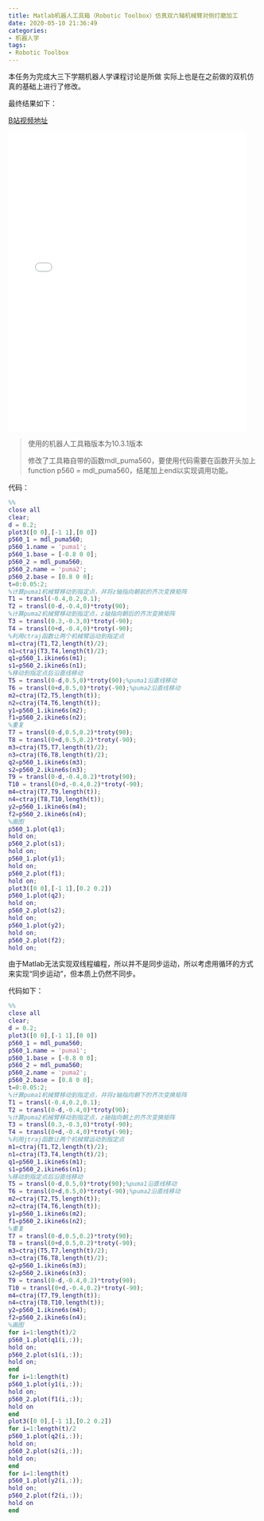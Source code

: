 ```yaml
---
title: Matlab机器人工具箱（Robotic Toolbox）仿真双六轴机械臂对侧打磨加工
date: 2020-05-10 21:36:49
categories: 
- 机器人学
tags: 
- Robotic Toolbox
---
```


本任务为完成大三下学期机器人学课程讨论是所做
实际上也是在之前做的双机仿真的基础上进行了修改。

最终结果如下：

[B站视频地址](https://www.bilibili.com/video/BV1t541147vs/)

<iframe src="//player.bilibili.com/player.html?aid=455552595&bvid=BV1t541147vs&cid=189565321&page=1" scrolling="no" border="0" frameborder="no" scrolling="no" width="95%" height="600"> </iframe>



> 使用的机器人工具箱版本为10.3.1版本
>
> 修改了工具箱自带的函数mdl_puma560，要使用代码需要在函数开头加上function p560 = mdl_puma560，结尾加上end以实现调用功能。

代码：

```matlab
%%
close all
clear;
d = 0.2;
plot3([0 0],[-1 1],[0 0])
p560_1 = mdl_puma560;
p560_1.name = 'puma1';
p560_1.base = [-0.8 0 0];
p560_2 = mdl_puma560;
p560_2.name = 'puma2';
p560_2.base = [0.8 0 0];
t=0:0.05:2;
%计算puma1机械臂移动到指定点，并将z轴指向朝前的齐次变换矩阵
T1 = transl(-0.4,0.2,0.1);
T2 = transl(0-d,-0.4,0)*troty(90);
%计算puma2机械臂移动到指定点，z轴指向朝后的齐次变换矩阵
T3 = transl(0.3,-0.3,0)*troty(-90);
T4 = transl(0+d,-0.4,0)*troty(-90);
%利用ctraj函数让两个机械臂运动到指定点
m1=ctraj(T1,T2,length(t)/2);
n1=ctraj(T3,T4,length(t)/2);
q1=p560_1.ikine6s(m1);
s1=p560_2.ikine6s(n1);
%移动到指定点后沿直线移动
T5 = transl(0-d,0.5,0)*troty(90);%puma1沿直线移动
T6 = transl(0+d,0.5,0)*troty(-90);%puma2沿直线移动                                                         
m2=ctraj(T2,T5,length(t));
n2=ctraj(T4,T6,length(t));
y1=p560_1.ikine6s(m2);
f1=p560_2.ikine6s(n2);
%重复
T7 = transl(0-d,0.5,0.2)*troty(90);
T8 = transl(0+d,0.5,0.2)*troty(-90); 
m3=ctraj(T5,T7,length(t)/2);
n3=ctraj(T6,T8,length(t)/2);
q2=p560_1.ikine6s(m3);
s2=p560_2.ikine6s(n3);
T9 = transl(0-d,-0.4,0.2)*troty(90);
T10 = transl(0+d,-0.4,0.2)*troty(-90);
m4=ctraj(T7,T9,length(t));
n4=ctraj(T8,T10,length(t));
y2=p560_1.ikine6s(m4);
f2=p560_2.ikine6s(n4);
%画图
p560_1.plot(q1);
hold on;
p560_2.plot(s1);
hold on;
p560_1.plot(y1);
hold on;
p560_2.plot(f1);
hold on;
plot3([0 0],[-1 1],[0.2 0.2])
p560_1.plot(q2);
hold on;
p560_2.plot(s2);
hold on;
p560_1.plot(y2);
hold on;
p560_2.plot(f2);
hold on;
```

由于Matlab无法实现双线程编程，所以并不是同步运动，所以考虑用循环的方式来实现“同步运动”，但本质上仍然不同步。

代码如下：

```matlab
%%
close all
clear;
d = 0.2;
plot3([0 0],[-1 1],[0 0])
p560_1 = mdl_puma560;
p560_1.name = 'puma1';
p560_1.base = [-0.8 0 0];
p560_2 = mdl_puma560;
p560_2.name = 'puma2';
p560_2.base = [0.8 0 0];
t=0:0.05:2;
%计算puma1机械臂移动到指定点，并将z轴指向朝下的齐次变换矩阵
T1 = transl(-0.4,0.2,0.1);
T2 = transl(0-d,-0.4,0)*troty(90);
%计算puma2机械臂移动到指定点，z轴指向朝上的齐次变换矩阵
T3 = transl(0.3,-0.3,0)*troty(-90);
T4 = transl(0+d,-0.4,0)*troty(-90);
%利用jtraj函数让两个机械臂运动到指定点
m1=ctraj(T1,T2,length(t)/2);
n1=ctraj(T3,T4,length(t)/2);
q1=p560_1.ikine6s(m1);
s1=p560_2.ikine6s(n1);
%移动到指定点后沿直线移动
T5 = transl(0-d,0.5,0)*troty(90);%puma1沿直线移动
T6 = transl(0+d,0.5,0)*troty(-90);%puma2沿直线移动                                                         
m2=ctraj(T2,T5,length(t));
n2=ctraj(T4,T6,length(t));
y1=p560_1.ikine6s(m2);
f1=p560_2.ikine6s(n2);
%重复
T7 = transl(0-d,0.5,0.2)*troty(90);
T8 = transl(0+d,0.5,0.2)*troty(-90); 
m3=ctraj(T5,T7,length(t)/2);
n3=ctraj(T6,T8,length(t)/2);
q2=p560_1.ikine6s(m3);
s2=p560_2.ikine6s(n3);
T9 = transl(0-d,-0.4,0.2)*troty(90);
T10 = transl(0+d,-0.4,0.2)*troty(-90);
m4=ctraj(T7,T9,length(t));
n4=ctraj(T8,T10,length(t));
y2=p560_1.ikine6s(m4);
f2=p560_2.ikine6s(n4);
%画图
for i=1:length(t)/2
p560_1.plot(q1(i,:));
hold on;
p560_2.plot(s1(i,:));
hold on;
end
for i=1:length(t)
p560_1.plot(y1(i,:));
hold on;
p560_2.plot(f1(i,:));
hold on
end
plot3([0 0],[-1 1],[0.2 0.2])
for i=1:length(t)/2
p560_1.plot(q2(i,:));
hold on;
p560_2.plot(s2(i,:));
hold on;
end
for i=1:length(t)
p560_1.plot(y2(i,:));
hold on;
p560_2.plot(f2(i,:));
hold on
end
```

